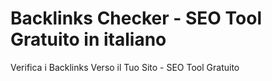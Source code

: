 # Backlinks Checker - SEO Tool Gratuito in italiano
Verifica i Backlinks Verso il Tuo Sito - SEO Tool Gratuito
